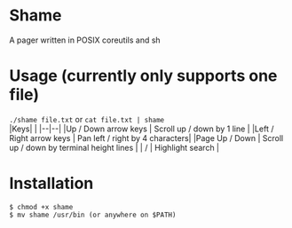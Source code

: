 # Shame
A pager written in POSIX coreutils and sh

# Usage (currently only supports one file)
```./shame file.txt```
or
```cat file.txt | shame```  
|Keys| |
|--|--|
|Up / Down arrow keys | Scroll up / down by 1 line |
|Left / Right arrow keys | Pan left / right by 4 characters|
|Page Up / Down | Scroll up / down by terminal height lines |
| / | Highlight search |

# Installation
```
$ chmod +x shame
$ mv shame /usr/bin (or anywhere on $PATH)
```
